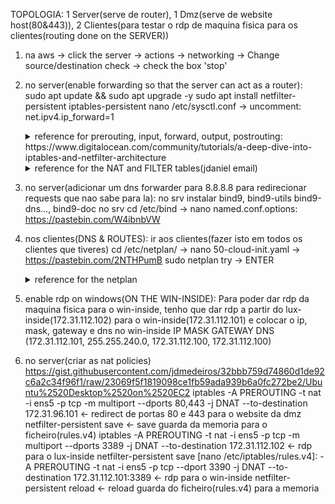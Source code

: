 TOPOLOGIA: 1 Server(serve de router), 1 Dmz(serve de website host(80&443)), 2 Clientes(para testar o rdp de maquina fisica para os clientes(routing done on the SERVER))

1) na aws -> click the server -> actions -> networking -> Change source/destination check -> check the box 'stop'

2) no server(enable forwarding so that the server can act as a router):
    sudo apt update && sudo apt upgrade -y
    sudo apt install netfilter-persistent iptables-persistent
    nano /etc/sysctl.conf -> uncomment: net.ipv4.ip_forward=1

    <details>
      <summary>reference for prerouting, input, forward, output, postrouting: https://www.digitalocean.com/community/tutorials/a-deep-dive-into-iptables-and-netfilter-architecture</summary>
      <br>
        https://pastebin.com/SxhJmhrm
    </details>


    <details>
      <summary>reference for the NAT and FILTER tables(jdaniel email)</summary>
      <br>
      practical examples:
        https://pastebin.com/7D90FwF5

      specific examples:
         https://pastebin.com/dLYVkAaS

      
      #Criar Falso Servidor de Echo - TCP
      socat -v tcp-l:1234,fork exec:'/bin/cat' &
      #Criar Falso Servidor de Echo - TCP
      socat -v udp-l:1234,fork exec:'/bin/cat' &

      #Testar Portas de Servidor - TCP
      netcat -u host port
      #Testar Portas de Servidor - UDP
      netcat -u host port

      cd /proc
      find . | grep vlan
      ipv4.conf.ens33.proxy_arp_pvlan=1
      </details>

3) no server(adicionar um dns forwarder para 8.8.8.8 para redirecionar requests que nao sabe para la):
    no srv instalar bind9, bind9-utils bind9-dns..., bind9-doc
    no srv cd /etc/bind -> nano named.conf.options: https://pastebin.com/W4ibnbVW
    

4) nos clientes(DNS & ROUTES):
    ir aos clientes(fazer isto em todos os clientes que tiveres) cd /etc/netplan/ -> nano 50-cloud-init.yaml -> https://pastebin.com/2NTHPumB
    sudo netplan try -> ENTER

    <details>
      <summary>reference for the netplan</summary>
     <br>
      https://pastebin.com/uxBEM3mg
    </details>

5) enable rdp on windows(ON THE WIN-INSIDE):
    Para poder dar rdp da maquina fisica para o win-inside, tenho que dar rdp a partir do lux-inside(172.31.112.102) para o win-inside(172.31.112.101) e colocar o ip, mask, gateway e dns no win-inside
          IP              MASK          GATEWAY          DNS
    (172.31.112.101, 255.255.240.0, 172.31.112.100, 172.31.112.100)

6) no server(criar as nat policies)
    https://gist.githubusercontent.com/jdmedeiros/32bbb759d74860d1de92c6a2c34f96f1/raw/23069f5f1819098ce1fb59ada939b6a0fc272be2/Ubuntu%2520Desktop%2520on%2520EC2
    iptables -A PREROUTING -t nat -i ens5 -p tcp -m multiport --dports 80,443 -j DNAT --to-destination 172.31.96.101 <- redirect de portas 80 e 443 para o website da dmz
    netfilter-persistent save <- save guarda da memoria para o ficheiro(rules.v4)
    iptables -A PREROUTING -t nat -i ens5 -p tcp -m multiport --dports 3389 -j DNAT --to-destination 172.31.112.102 <- rdp para o lux-inside
    netfilter-persistent save 
    [nano /etc/iptables/rules.v4]: -A PREROUTING -t nat -i ens5 -p tcp --dport 3390 -j DNAT --to-destination 172.31.112.101:3389 <- rdp para o win-inside
    netfilter-persistent reload <- reload guarda do ficheiro(rules.v4) para a memoria
